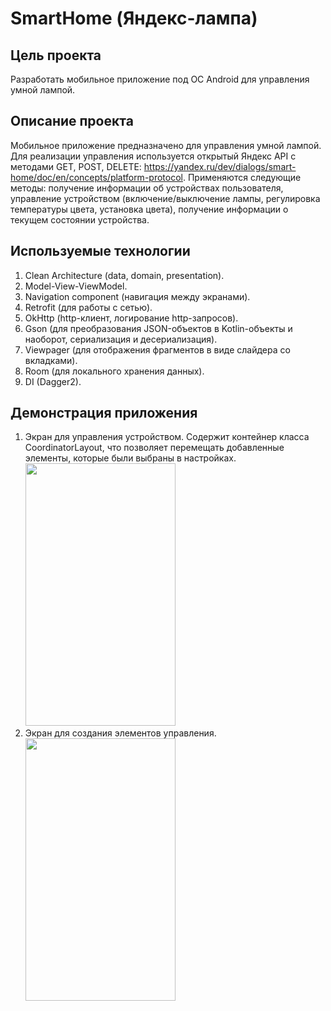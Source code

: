 # SmartHome (Яндекс-лампа)
## Цель проекта
Разработать мобильное приложение под ОС Android для управления умной лампой.
## Описание проекта
Мобильное приложение предназначено для управления умной лампой. Для реализации управления используется открытый Яндекс API с методами GET, POST, DELETE: https://yandex.ru/dev/dialogs/smart-home/doc/en/concepts/platform-protocol.
Применяются следующие методы: получение информации об устройствах пользователя, управление устройством (включение/выключение лампы, регулировка температуры цвета, установка цвета), получение информации о текущем состоянии устройства.
## Используемые технологии
1. Clean Architecture (data, domain, presentation).
2. Model-View-ViewModel.
3. Navigation component (навигация между экранами).
4. Retrofit (для работы с сетью).
5. OkHttp (http-клиент, логирование http-запросов).
6. Gson (для преобразования JSON-объектов в Kotlin-объекты и наоборот, сериализация и десериализация).
7. Viewpager (для отображения фрагментов в виде слайдера со вкладками).
8. Room (для локального хранения данных).
9. DI (Dagger2).
## Демонстрация приложения
1. Экран для управления устройством. Содержит контейнер класса CoordinatorLayout, что позволяет перемещать добавленные элементы, которые были выбраны в настройках. <br> <img src="https://github.com/tdrykova/YandexTest/assets/92788954/12f87547-a472-49ef-aa29-4d36a2561c35" width="240" height="420">
2. Экран для создания элементов управления. <br> <img src="https://github.com/tdrykova/YandexTest/assets/92788954/4d654be8-586b-4ca0-a339-ad7439613321" width="240" height="420"> 

